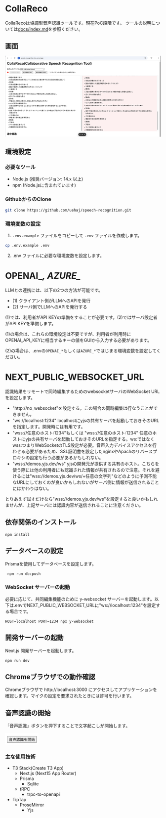 # CollaReco

CollaRecoは協調型音声認識ツールです。現在PoC段階です。
ツールの説明については[docs/index.md](docs/index.md)を参照ください。

## 画面

![alt text](docs/images/image-2.png)

## 環境設定

### 必要なツール

- Node.js (推奨バージョン: 14.x 以上)
- npm (Node.jsに含まれています)

### GithubからのClone

```sh
git clone https://github.com/uehaj/speech-recognition.git
```

### 環境変数の設定

1. `.env.example` ファイルをコピーして `.env` ファイルを作成します。

```sh
cp .env.example .env
```

2. .env ファイルに必要な環境変数を設定します。

# OPENAI_*, AZURE_*

LLMとの連携には、以下の2つの方法が可能です。
 - (1) クライアント側がLLMへのAPIを発行
 - (2) サーバ側でLLMへのAPIを発行する

 (1)では、利用者がAPI KEYの準備をすることが必要です。(2)ではサーバ設定者がAPI KEYを準備します。

(1)の場合は、これらの環境設定は不要ですが、利用者が利用時にOPENAI_API_KEYに相当するキーの値をGUIから入力する必要があります。

(2)の場合は、.envの`OPENAI_*`もしくは`AZURE_*`ではじまる環境変数を設定してください。

# NEXT_PUBLIC_WEBSOCKET_URL

認識結果をリモートで同時編集するためのwebsocketサーバのWebSocket URLを設定します。

- "http://no_websocket"を設定する。この場合の同時編集は行なうことができません。
- "ws://localhost:1234" localhostにyjsの共有サーバを起動しておきそのURLを指定します。開発時には有用です。
- "wss://任意のホスト:1234"もしくは "wss://任意のホスト:1234" 任意のホストにyjsの共有サーバを起動しておきそのURLを指定する。ws:ではなくwss:つまりWebSocketのTLS設定が必要。音声入力デバイスアクセスを行わせる必要があるため、SSL証明書を設定したnginxやApachのリバースプロキシの設定も行う必要があるかもしれない。
- "wss://demos.yjs.dev/ws" yjsの開発元が提供する共有のホスト。こちらを使う際には他の利用者にも認識された情報が共有されるので注意。それを避けるには"wss://demos.yjs.dev/ws/+任意の文字列"などのように予測不能なURLにしておくのが良いかもしれないがサーバ側に情報が送信されることにはかわりはない。

とりあえず試すだけなら"wss://demos.yjs.dev/ws"を設定すると良いかもしれませんが、上記サーバには認識内容が送信されることに注意ください。

## 依存関係のインストール

```
npm install
```

## データベースの設定

Prismaを使用してデータベースを設定します。

```sh
 npm run db:push
```

### WebSocket サーバーの起動

必要に応じて、共同編集機能のために y-websocket サーバーを起動します。以下は.envでNEXT_PUBLIC_WEBSOCKET_URLに"ws://localhost:1234"を設定する場合です。

```
HOST=localhost PORT=1234 npx y-websocket
```

## 開発サーバーの起動

Next.js 開発サーバーを起動します。

```
npm run dev
```

## Chromeブラウザでの動作確認

Chromeブラウザで http://localhost:3000 にアクセスしてアプリケーションを確認します。マイクの設定を要求されたときには許可を行います。

## 音声認識の開始

「音声認識」ボタンを押下することで文字起こしが開始します。

![alt text](docs/images/image-1.png)

### 主な使用技術

- T3 Stack(Create T3 App)
  - Next.js (Next15 App Router)
  - Prisma
    - Sqlite
  - tRPC
    - trpc-to-openapi
- TipTap
  - ProseMirror
    - Yjs
